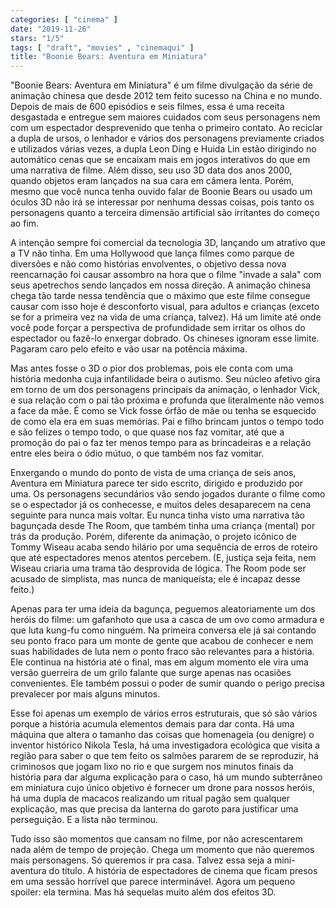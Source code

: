 ```yaml
---
categories: [ "cinema" ]
date: "2019-11-26"
stars: "1/5"
tags: [ "draft", "movies" , "cinemaqui" ]
title: "Boonie Bears: Aventura em Miniatura"
---
```

"Boonie Bears: Aventura em Miniatura" é um filme divulgação da série
de animação chinesa que desde 2012 tem feito sucesso na China e no
mundo. Depois de mais de 600 episódios e seis filmes, essa é uma receita
desgastada e entregue sem maiores cuidados com seus personagens nem com
um espectador desprevenido que tenha o primeiro contato. Ao reciclar a
dupla de ursos, o lenhador e vários dos personagens previamente criados e
utilizados várias vezes, a dupla Leon Ding e Huida Lin estão dirigindo
no automático cenas que se encaixam mais em jogos interativos do que
em uma narrativa de filme. Além disso, seu uso 3D data dos anos 2000,
quando objetos eram lançados na sua cara em câmera lenta. Porém,
mesmo que você nunca tenha ouvido falar de Boonie Bears ou usado um
óculos 3D não irá se interessar por nenhuma dessas coisas, pois tanto
os personagens quanto a terceira dimensão artificial são irritantes
do começo ao fim.

A intenção sempre foi comercial da tecnologia 3D, lançando um atrativo
que a TV não tinha. Em uma Hollywood que lança filmes como parque
de diversões e não como histórias envolventes, o objetivo dessa nova
reencarnação foi causar assombro na hora que o filme "invade a sala" com
seus apetrechos sendo lançados em nossa direção. A animação chinesa
chega tão tarde nessa tendência que o máximo que este filme consegue
causar com isso hoje é desconforto visual, para adultos e crianças
(exceto se for a primeira vez na vida de uma criança, talvez). Há um
limite até onde você pode forçar a perspectiva de profundidade sem
irritar os olhos do espectador ou fazê-lo enxergar dobrado. Os chineses
ignoram esse limite. Pagaram caro pelo efeito e vão usar na potência
máxima.

Mas antes fosse o 3D o pior dos problemas, pois ele conta com uma
história medonha cuja infantilidade beira o autismo. Seu núcleo afetivo
gira em torno de um dos personagens principais da animação, o lenhador
Vick, e sua relação com o pai tão próxima e profunda que literalmente
não vemos a face da mãe. É como se Vick fosse órfão de mãe ou tenha
se esquecido de como ela era em suas memórias. Pai e filho brincam juntos
o tempo todo e são felizes o tempo todo, o que quase nos faz vomitar,
até que a promoção do pai o faz ter menos tempo para as brincadeiras
e a relação entre eles beira o ódio mútuo, o que também nos faz
vomitar.

Enxergando o mundo do ponto de vista de uma criança de seis anos,
Aventura em Miniatura parece ter sido escrito, dirigido e produzido por
uma. Os personagens secundários vão sendo jogados durante o filme como
se o espectador já os conhecesse, e muitos deles desaparecem na cena
seguinte para nunca mais voltar. Eu nunca tinha visto uma narrativa tão
bagunçada desde The Room, que também tinha uma criança (mental) por
trás da produção. Porém, diferente da animação, o projeto icônico
de Tommy Wiseau acaba sendo hilário por uma sequência de erros de
roteiro que até espectadores menos atentos percebem. (E, justiça seja
feita, nem Wiseau criaria uma trama tão desprovida de lógica. The Room
pode ser acusado de simplista, mas nunca de maniqueísta; ele é incapaz
desse feito.)

Apenas para ter uma ideia da bagunça, peguemos aleatoriamente um dos
heróis do filme: um gafanhoto que usa a casca de um ovo como armadura
e que luta kung-fu como ninguém. Na primeira conversa ele já sai
contando seu ponto fraco para um monte de gente que acabou de conhecer
e nem suas habilidades de luta nem o ponto fraco são relevantes para a
história. Ele continua na história até o final, mas em algum momento
ele vira uma versão guerreira de um grilo falante que surge apenas nas
ocasiões convenientes. Ele também possui o poder de sumir quando o
perigo precisa prevalecer por mais alguns minutos.

Esse foi apenas um exemplo de vários erros estruturais, que só são
vários porque a história acumula elementos demais para dar conta. Há
uma máquina que altera o tamanho das coisas que homenageia (ou denigre)
o inventor histórico Nikola Tesla, há uma investigadora ecológica
que visita a região para saber o que tem feito os salmões pararem de
se reproduzir, há criminosos que jogam lixo no rio e que surgem nos
minutos finais da história para dar alguma explicação para o caso,
há um mundo subterrâneo em miniatura cujo único objetivo é fornecer
um drone para nossos heróis, há uma dupla de macacos realizando um
ritual pagão sem qualquer explicação, mas que precisa da lanterna do
garoto para justificar uma perseguição. E a lista não terminou.

Tudo isso são momentos que cansam no filme, por não acrescentarem nada
além de tempo de projeção. Chega um momento que não queremos mais
personagens. Só queremos ir pra casa. Talvez essa seja a mini-aventura
do título. A história de espectadores de cinema que ficam presos em
uma sessão horrível que parece interminável. Agora um pequeno spoiler:
ela termina. Mas há sequelas muito além dos efeitos 3D.
